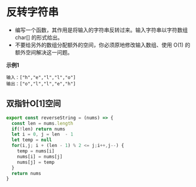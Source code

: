 # 反转字符串

- 编写一个函数，其作用是将输入的字符串反转过来。输入字符串以字符数组 char[] 的形式给出。
- 不要给另外的数组分配额外的空间，你必须原地修改输入数组、使用 O(1) 的额外空间解决这一问题。


**示例1**
```
输入：["h","e","l","l","o"]
输出：["o","l","l","e","h"]
```

## 双指针O[1]空间
```javascript
export const reverseString = (nums) => {
  const len = nums.length
  if(!len) return nums
  let i = 0, j = len  - 1
  let temp = null
  for(i,j; i + (len - 1) % 2 <= j;i++,j--) {
    temp = nums[i]
    nums[i] = nums[j]
    nums[j] = temp
  }
  return nums
}
```
<CodeTest style="margin-top: 20px;" mode="reverseString" />  

<vTalk />